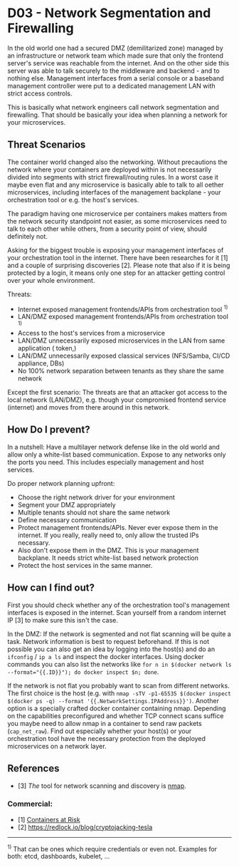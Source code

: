 # D03 - Network Segmentation and Firewalling

In the old world one had a secured DMZ (demilitarized zone) managed by an infrastructure or network team which made sure that only the frontend server's service was reachable from the internet. And on the other side this server was able to talk securely to the middleware and backend - and to nothing else. Management interfaces from a serial console or a baseband management controller were put to a dedicated management LAN with strict access controls.

This is basically what network engineers call network segmentation and firewalling. That should be basically your idea when planning a network for your microservices.

## Threat Scenarios

The container world changed also the networking. Without precautions the network where your containers are deployed within is not necessarily divided into segments with strict firewall/routing rules. In a worst case it maybe even flat and any microservice is basically able to talk to all oether microservices, including interfaces of the management backplane - your orchestration tool or e.g. the host's services.

The paradigm having one microservice per containers makes matters from the network security standpoint not easier, as some microservices need to talk to each other while others, from a security point of view, should definitely not.

Asking for the biggest trouble is exposing your management interfaces of your orchestration tool in the internet. There have been researches for it [1] and a couple of surprising discoveries [2]. Please note that also if it is being protected by a login, it means only one step for an attacker getting control over your whole environment.


Threats:

* Internet exposed management frontends/APIs from orchestration tool <sup>1)</sup>
* LAN/DMZ exposed management frontends/APIs from orchestration tool <sup>1)</sup>
* Access to the host's services from a microservice
* LAN/DMZ unnecessarily exposed microservices in the LAN from same application ( token,)
* LAN/DMZ unnecessarily exposed classical services (NFS/Samba, CI/CD appliance, DBs)
* No 100% network separation between tenants as they share the same network

Except the first scenario: The threats are that an attacker got access to the local network (LAN/DMZ), e.g. though your compromised frontend service (internet) and moves from there around in this network.


## How Do I prevent?

In a nutshell: Have a multilayer network defense like in the old world and allow only a white-list based communication. Expose to any networks only the ports you need. This includes especially management and host services.

Do proper network planning upfront:

* Choose the right network driver for your environment
* Segment your DMZ appropriately
* Multiple tenants should not share the same network
* Define necessary communication
* Protect management frontends/APIs. Never ever expose them in the internet. If you really, really need to, only allow the trusted IPs necessary.
* Also don't expose them in the DMZ. This is your management backplane. It needs strict white-list based network protection
* Protect the host services in the same manner.


## How can I find out?

First you should check whether any of the orchestration tool's management interfaces is exposed in the internet. Scan yourself from a random internet IP [3] to make sure this isn't the case.

In the DMZ: If the network is segmented and not flat scanning will be quite a task. Network information is best to request beforehand. If this is not possible you can also get an idea by logging into the host(s) and do an `ifconfig` / `ip a ls` and inspect the docker interfaces. Using docker commands you can also list the networks like `for n in $(docker network ls --format="{{.ID}}"); do docker inspect $n; done`.

If the network is not flat you probably want to scan from different networks. The first choice is the host (e.g. with `nmap -sTV -p1-65535 $(docker inspect $(docker ps -q) --format '{{.NetworkSettings.IPAddress}}')`. Another option is a specially crafted docker container containing nmap. Depending on the capabilities preconfigured and whether TCP connect scans suffice you maybe need to allow nmap in a container to send raw packets (`cap_net_raw`). Find out especially whether your host(s) or your orchestration tool have the necessary protection from the deployed microservices on a network layer.



## References

   * [3]  _The_ tool for network scanning and discovery is [nmap](https://nmap.org).

### Commercial:
   * [1] [Containers at Risk](https://www.lacework.com/containers-at-risk-a-review-of-21000-cloud-environments/)
   * [2] https://redlock.io/blog/cryptojacking-tesla

----

<sup>1)</sup> That can be ones which require credentials or even not. Examples for both: etcd, dashboards, kubelet, ...